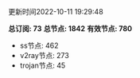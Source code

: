 更新时间2022-10-11 19:29:48

**总订阅: 73**
**总节点: 1842**
**有效节点: 780**
- ss节点: 462
- v2ray节点: 273
- trojan节点: 45
